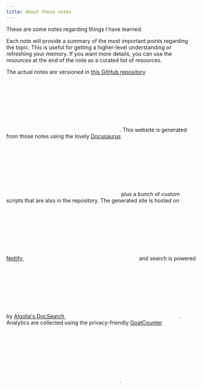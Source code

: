 ```yaml
---
title: About these notes
---
```


These are some notes regarding things I have learned. 

Each note will provide a summary of the most important points regarding the topic. This is useful for getting a higher-level understanding or refreshing your memory. If you want more details, you can use the resources at the end of the note as a curated list of resources.

The actual notes are versioned in <a href="https://mehdisaffar.github.io/learning-notes" target="_blank" rel="nofollow noopener noreferrer">this GitHub repository <svg class="embedded-fa-icon"><use href="#external-link-alt"></use></svg></a>. This website is generated from those notes using the lovely <a href="https://v2.docusaurus.io/" target="_blank" rel="nofollow noopener noreferrer">Docusaurus <svg class="embedded-fa-icon"><use href="#external-link-alt"></use></svg></a> plus a bunch of custom scripts that are also in the repository. The generated site is hosted on <a href="https://www.netlify.com/" target="_blank" rel="nofollow noopener noreferrer">Netlify <svg class="embedded-fa-icon"><use href="#external-link-alt"></use></svg></a> and search is powered by <a href="https://docsearch.algolia.com/" target="_blank" rel="nofollow noopener noreferrer">Algolia's DocSearch <svg class="embedded-fa-icon"><use href="#external-link-alt"></use></svg></a>. Analytics are collected using the privacy-friendly <a href="https://www.goatcounter.com/" target="_blank" rel="nofollow noopener noreferrer">GoatCounter <svg class="embedded-fa-icon"><use href="#external-link-alt"></use></svg></a>.
